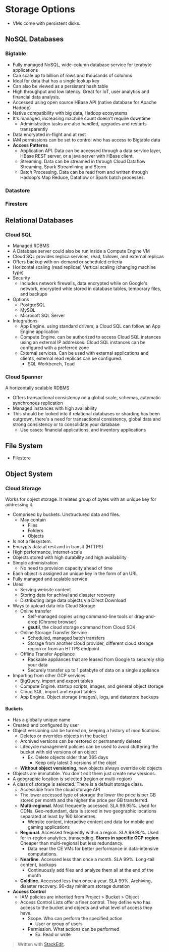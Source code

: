 
# Storage Options

- VMs come with persistent disks.

## NoSQL Databases

### Bigtable

- Fully managed NoSQL, wide-column database service for terabyte applications
- Can scale up to billion of rows and thousands of columns
- Ideal for data that has a single lookup key
- Can also be viewed as a persistent hash table
- High throughput and low latency. Great for IoT, user analytics and financial data analysis.
- Accessed using open source HBase API (native database for Apache Hadoop)
- Native compatibility with big data, Hadoop ecosystems
- It's managed, increasing machine count doesn't require downtime
	- Administration tasks are also handled, upgrades and restarts transparently
- Data encrypted in-flight and at rest
- IAM permissions can be set to control who has access to Bigtable data
- **Access Patterns**
	- Application API. Data can be accessed through a data service layer, HBase REST server, or a java server with HBase client.
	- Streaming. Data can be streamed in through Cloud Dataflow Streaming, Spark Streamlining and Storm
	- Batch Processing. Data can be read from and written through Hadoop's Map Reduce, Dataflow or Spark batch processes. 

### Datastore
### Firestore

## Relational Databases

### Cloud SQL

- Managed RDBMS
- A Database server could also be run inside a Compute Engine VM
- Cloud SQL provides replica services, read, failover, and external replicas
- Offers backup with on-demand or scheduled criteria
- Horizontal scaling (read replicas) Vertical scaling (changing machine type)
- Security
	- Includes network firewalls, data encrypted while on Google's network, encrypted whle stored in database tables, temporary files, and backups
- Options
	- PostgreSQL
	- MySQL
	- Microsoft SQL Server
- Integrations
	- App Engine. using standard drivers, a Cloud SQL can follow an App Engine application
	- Compute Engine. can be authorized to access Cloud SQL instances using an external IP addresses. Cloud SQL instances can be configured with a preferred zone
	- External services. Can be used with external applications and clients, external read replicas can be configured.
		- SQL Workbench, Toad

### Cloud Spanner

A horizontally scalable RDBMS

- Offers transactional consistency on a global scale, schemas, automatic synchronous replication 
- Managed instances with high availability
- This should be looked into if relational databases or sharding has been outgrown, there's a need for transactional consistency, global data and strong consistency or to consolidate your database
	- Use cases: financial applications, and inventory applications

## File System
- Filestore

## Object System

### Cloud Storage 

Works for object storage. It relates group of bytes with an unique key for addressing it.

- Comprised by buckets. Unstructured data and files.
	- May contain
		- Files 
		- Folders
		- Objects 
- Is not a filesystem.
- Encrypts data at rest and in transit (HTTPS)
- High performance, internet-scale
- Objects stored with high durability and high availability
- Simple administration
	- No need to provision capacity ahead of time
- Each object is assigned an unique key in the form of an URL
- Fully managed and scalable service
- Uses:
	- Serving website content
	- Storing data for achival and disaster recovery
	- Distributing large data objects via Direct Download
- Ways to upload data into Cloud Storage
	- Online transfer
		- Self-managed copies using command-line tools or drag-and-drop (Chrome browser)
		- **gsutil**, the cloud storage command from Cloud SDK
	- Online Storage Transfer Service
		- Scheduled, managed batch transfers
		- Storage from another cloud provider, different cloud storage region or from an HTTPS endpoint
	- Offline Transfer Appliance
		- Rackable appliances that are leased from Google to securely ship your data
		- Securely transfer up to 1 petabyte of data on a single appliance
- Importing from other GCP services
	- BigQuery. import and export tables
	- Compute Engine. startup scripts, images, and general object storage
	- Cloud SQL. import and export tables
	- App Engine. Object storage (images), logs, and datastore backups

#### Buckets
- Has a globally unique name
- Created and configured by user
- Object versioning can be turned on, keeping a history of modifications.
	- Deletes or overrides objects in the bucket
	- Archived versions can be restored or permanently deleted
	- Lifecycle management policies can be used to avoid cluttering the bucket with old versions of an object
		- Ex. Delete objects older than 365 days
			- Keep only latest 3 versions of the objet
	- **Without object versioning**, new objects always override old objects
- Objects are immutable. You don't edit them just create new versions.
- A geographic location is selected (region or multi-region)
- A class of storage is selected. There is a default storage class.
	- Accessible from the cloud storage API
	- The lower accessed type of storage the lower the price is per GB stored per month and the higher the price per GB transferred.
	- **Multi-regional**. Most frequently accessed. SLA 99.95%. Used for CDNs. Geo-redundant, data is stored in two geographic locations separated at least by 160 kilometres.
		- Website content, interactive content and data for mobile and gaming applications
	- **Regional**. Accessed frequently within a region. SLA 99.90%. Used for in-region analytics, transcoding. **Stores in specific GCP region** Cheaper than multi-regional but less redundancy.
		- Data near the CE VMs for better performance in data-intensive computations.
	- **Nearline**. Accessed less than once a month. SLA 99%. Long-tail content, backups
		- Continuously add files and analyze them all at the end of the month
	- **Coldline**. Accessed less than once a year. SLA 99%. Archiving, disaster recovery. 90-day minimum storage duration
- **Access Control**
	- IAM policies are inherited from Project > Bucket > Object
	- Access Control Lists offer a finer control. They define who has access to the bucket and objects and what level of access they have.
		- Scope. Who can perform the specified action
			- User or group of users 
		- Permission. What actions can be performed
			- Ex. Read or write


> Written with [StackEdit](https://stackedit.io/).
<!--stackedit_data:
eyJoaXN0b3J5IjpbMTc4NTE2MjEyMCwxNTgyMDAzODY3LDExOD
g5ODgyNjUsNTcwMDA4NjIxLC0xODgxMTIwNzE1LDE0NjUxMzU5
MTUsLTIwOTk0NDI3NzgsMTU2MTYzODg5MSwtMTQzMTA2NTM1OV
19
-->